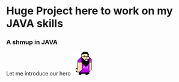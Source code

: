 # Huge Project here to work on my JAVA skills

### A shmup in JAVA 
Let me introduce our hero
![](https://github.com/nanookOlive/Chmod/blob/master/download(2).gif)
